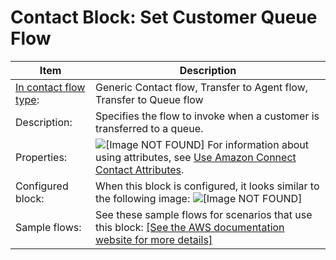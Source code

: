 # Contact Block: Set Customer Queue Flow<a name="set-customer-queue-flow"></a>


| Item | Description | 
| --- | --- | 
|  [In contact flow type](create-contact-flow.md#contact-flow-types):  | Generic Contact flow, Transfer to Agent flow, Transfer to Queue flow  | 
|  Description:  | Specifies the flow to invoke when a customer is transferred to a queue\.  | 
|  Properties:  | ![\[Image NOT FOUND\]](http://docs.aws.amazon.com/connect/latest/adminguide/images/set-customer-queue-properties.png) For information about using attributes, see [Use Amazon Connect Contact Attributes](connect-contact-attributes.md)\.  | 
|  Configured block:  |  When this block is configured, it looks similar to the following image: ![\[Image NOT FOUND\]](http://docs.aws.amazon.com/connect/latest/adminguide/images/set-customer-queue-configured.png)  | 
|  Sample flows:  |  See these sample flows for scenarios that use this block: [\[See the AWS documentation website for more details\]](http://docs.aws.amazon.com/connect/latest/adminguide/set-customer-queue-flow.html)  | 